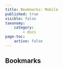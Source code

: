 ```yaml
---
title: Bookmarks: Mobile
published: true
visible: false
taxonomy:
    category:
        - docs
page-toc:
    active: false
---
```


## Bookmarks
